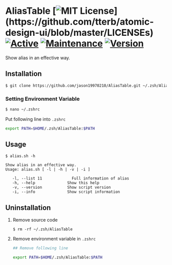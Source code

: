 AliasTable [![MIT License](https://img.shields.io/apm/l/atomic-design-ui.svg?)](https://github.com/tterb/atomic-design-ui/blob/master/LICENSEs)
[![Active](http://img.shields.io/badge/Status-Active-green.svg)](https://tterb.github.io)
[![Maintenance](https://img.shields.io/badge/Maintained%3F-yes-green.svg)](https://GitHub.com/Naereen/StrapDown.js/graphs/commit-activity)
[![Version](https://img.shields.io/badge/version-1.0-green.svg)](https://shields.io/)
===

Show alias in an effective way.

## Installation
```zsh
$ git clone https://github.com/jason19970210/AliasTable.git ~/.zsh/AliasTable
```

### Setting Environment Variable
```zsh
$ nano ~/.zshrc
```

Put following line into `.zshrc`
```zsh
export PATH=$HOME/.zsh/AliasTable:$PATH
```

## Usage
```
$ alias.sh -h

Show alias in an effective way.
Usage: alias.sh [ -l | -h | -v | -i ]

   -l, --list 11             Full information of alias
   -h, --help              Show this help
   -v, --version           Show script version
   -i, --info              Show script information

```

## Uninstallation
1. Remove source code
    ```
    $ rm -rf ~/.zsh/AliasTable
    ```
2. Remove environment variable in `.zshrc`
    ```sh
    ## Remove following line 

    export PATH=$HOME/.zsh/AliasTable:$PATH
    ```
